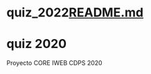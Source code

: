 # quiz_2022[README.md](https://github.com/jgilpalacios/quiz_2022/files/9732193/README.md)
# quiz 2020
Proyecto CORE IWEB CDPS 2020
